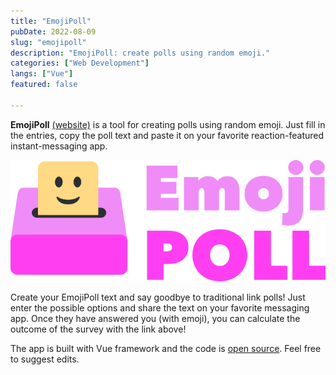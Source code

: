 ```yaml
---
title: "EmojiPoll"
pubDate: 2022-08-09
slug: "emojipoll"
description: "EmojiPoll: create polls using random emoji."
categories: ["Web Development"]
langs: ["Vue"]
featured: false

---
```


__EmojiPoll__ [(website)](https://emojipoll.jacksalici.com) is a tool for creating polls using random emoji. Just fill in the entries, copy the poll text and paste it on your favorite reaction-featured instant-messaging app.  

![](https://raw.githubusercontent.com/jacksalici/emojipoll/main/emoji-poll/public/logo2.png)

Create your EmojiPoll text and say goodbye to traditional link polls! Just enter the possible options and share the text on your favorite messaging app. Once they have answered you (with emoji), you can calculate the outcome of the survey with the link above!

The app is built with Vue framework and the code is [open source](https://github.com/jacksalici/emojipoll). Feel free to suggest edits.

